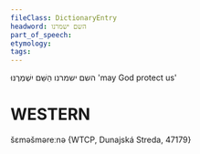 ```yaml
---
fileClass: DictionaryEntry
headword: השם ישמרנו
part_of_speech: 
etymology: 
tags: 
---
```

השם ישמרנו
הַשֵּׁם יִשְׁמְרֶנּוּ
'may God protect us'

WESTERN
========

šɛməšməreːnə {WTCP, Dunajská Streda, 47179}
